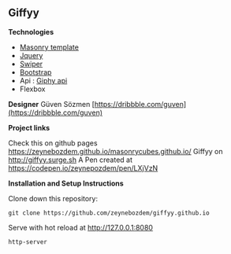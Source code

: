   
## Giffyy  

**Technologies**

- [Masonry template](https://github.com/desandro/masonry)
- [Jquery](https://github.com/jquery/jquery)
- [Swiper](https://idangero.us/swiper/demos/)
- [Bootstrap](https://github.com/twbs/bootstrap)
- Api : [Giphy api](https://developers.giphy.com/docs/)
- Flexbox

**Designer**
Güven Sözmen [https://dribbble.com/guven](https://dribbble.com/guven)

**Project links**

Check this on github pages https://zeynebozdem.github.io/masonrycubes.github.io/
Giffyy on http://giffyy.surge.sh
A Pen created at https://codepen.io/zeynepozdem/pen/LXjVzN

**Installation and Setup Instructions**

Clone down this repository:

    git clone https://github.com/zeynebozdem/giffyy.github.io
    
Serve with hot reload at http://127.0.0.1:8080

    http-server
